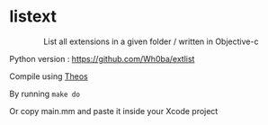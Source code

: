 # listext

<p align=center>List all extensions in a given folder / written in Objective-c</p>

Python version : https://github.com/Wh0ba/extlist




Compile using [Theos](https://github.com/theos/theos)

By running `make do`

Or copy main.mm and paste it inside your Xcode project 